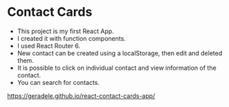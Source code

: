# Contact Cards

- This project is my first React App.
- I created it with function components.
- I used React Router 6.
- New contact can be created using a localStorage, then edit and deleted them.
- It is possible to click on individual contact and view information of the contact.
- You can search for contacts.

https://geradele.github.io/react-contact-cards-app/
